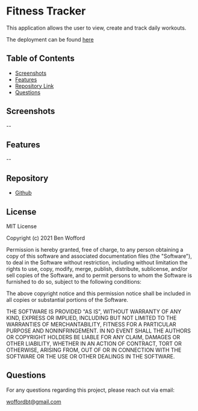 # Fitness Tracker

This application allows the user to view, create and track daily workouts.

The deployment can be found [here](TODO:)

## Table of Contents

- [Screenshots ](#Screenshots)
- [Features](#Features)
- [Repository Link](#Repository)
- [Questions](#Questions)

## Screenshots

--

## Features

--

## Repository

- [Github](https://github.com/benwofford/fitness-tracker)

## License

MIT License

Copyright (c) 2021 Ben Wofford

Permission is hereby granted, free of charge, to any person obtaining a copy
of this software and associated documentation files (the "Software"), to deal
in the Software without restriction, including without limitation the rights
to use, copy, modify, merge, publish, distribute, sublicense, and/or sell
copies of the Software, and to permit persons to whom the Software is
furnished to do so, subject to the following conditions:

The above copyright notice and this permission notice shall be included in all
copies or substantial portions of the Software.

THE SOFTWARE IS PROVIDED "AS IS", WITHOUT WARRANTY OF ANY KIND, EXPRESS OR
IMPLIED, INCLUDING BUT NOT LIMITED TO THE WARRANTIES OF MERCHANTABILITY,
FITNESS FOR A PARTICULAR PURPOSE AND NONINFRINGEMENT. IN NO EVENT SHALL THE
AUTHORS OR COPYRIGHT HOLDERS BE LIABLE FOR ANY CLAIM, DAMAGES OR OTHER
LIABILITY, WHETHER IN AN ACTION OF CONTRACT, TORT OR OTHERWISE, ARISING FROM,
OUT OF OR IN CONNECTION WITH THE SOFTWARE OR THE USE OR OTHER DEALINGS IN THE
SOFTWARE.

## Questions

For any questions regarding this project, please reach out via email:

woffordbt@gmail.com

<!-- client side routes -->
<!-- focus just on 4 routes -->
<!-- get all workouts, then create route, then aggregate and sum -->
